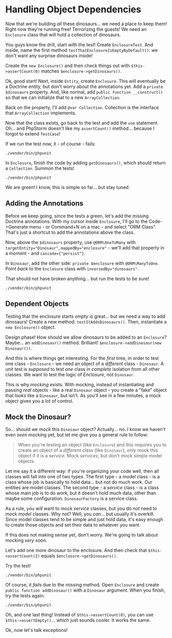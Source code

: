 # Handling Object Dependencies

Now that we're building *all* these dinosaurs... we need a place to keep them! Right
now they're running free! Terrorizing the guests! We need an `Enclosure` class
that will hold a collection of dinosaurs.

You guys know the drill, start with the test! Create `EnclosureTest`. And inside,
name the first method `testThatEnclosureIsEmptyByDefault()`: we don't want any surprise
dinosaurs inside!

Create the `new Enclosure()` and then check things out with `$this->assertCount(0)`
matches `$enclosure->getDinosaurs()`.

Ok, good start! Next, inside `Entity`, create `Enclosure`. This will eventually
be a Doctrine entity, but don't worry about the annotations yet. Add a `private $dinosaurs`
property. And, like normal, add `public function __construct()` so that we can
initialize that to a new `ArrayCollection`.

Back on the property, I'll add `@var Collection`. Collection is the interface
that `ArrayCollection` implements.

Now that the class exists, go back to the test and add the `use` statement.
Oh... and PhpStorm doesn't like my `assertCount()` method... because I forgot to
extend `TestCase`!

If we run the test now, it - of course - fails:

```terminal-silent
./vendor/bin/phpunit
```

In `Enclosure`, finish the code by adding `getDinosaurs()`, which should return a
`Collection`. Summon the tests!

```terminal-silent
./vendor/bin/phpunit
```

We are green! I know, this is simple so far... but stay tuned.

## Adding the Annotations

Before we keep going, since the tests a green, let's add the missing Doctrine annotations.
With my cursor inside `Enclosure`, I'll go to the Code->Generate menu - or Command+N
on a mac - and select "ORM Class". That's just a shortcut to add the annotations
above the class.

Now, above the `$dinosaurs` property, use `@ORM\OneToMany` with `targetEntity="Dinosaur"`,
`mappedBy="enclosure"` - we'll add that property in a moment - and `cascade={"persist"}`.

In `Dinosaur`, add the other side: `private $enclosure` with `@ORM\ManyToOne`.
Point *back* to the `Enclosure` class with `inversedBy="dinosaurs"`.

That should *not* have broken anything... but run the tests to be sure!

```terminal-silent
./vendor/bin/phpunit
```

## Dependent Objects

Testing that the enclosure starts *empty* is great... but we need a way to add
dinosaurs! Create a new method: `testItAddsDinosaurs()`. Then, instantiate a `new Enclosure()`
object.

Design phase! How should we allow dinosaurs to be added to an `Enclosure`? Maybe...
an `addDinosaur()` method. Brilliant!  `$enclosure->addDinosaur(new Dinosaur())`.

And *this* is where things get interesting. For the *first* time, in order to test
one class - `Enclosure` - we need an object of a *different* class - `Dinosaur`.
A unit test is *supposed* to test *one* class in *complete* isolation from
all other classes. We want to test the logic of *Enclosure*, not `Dinosaur`.

This is why *mocking* exists. With mocking, instead of instantiating and passing
*real* objects - like a real `Dinosaur` object - you create a "fake" object that
*looks* like a `Dinosaur`, but isn't. As you'll see in a few minutes, a mock object
gives you a lot of control.

## Mock the Dinosaur?

So... should we *mock* this `Dinosaur` object? Actually... no. I know we haven't
even *seen* mocking yet, but let me give you a general rule to follow:

> When you're testing an object (like `Enclosure`) and this requires you to create
> an object of a *different* class (like `Dinosaur`), *only* mock this object if
> it is a *service*. Mock *services*, but don't mock simple model objects.

Let me say it a different way: if you're organizing your code well, then all classes
will fall into one of two types. The first type - a *model* class - is a class whose
job is basically to hold data... but not do much work. Our entities are model classes.
The second type - a *service* class - is a class whose main job is to do *work*,
but it doesn't hold much data, other than maybe some configuration. `DinosaurFactory`
is a service class.

As a rule, you *will* want to mock *service* classes, but you do *not* need to mock
*model* classes. Why not? Well, you *can*... but usually it's overkill. Since model
classes tend to be simple and just hold data, it's easy enough to create those objects
and set their data to whatever you want.

If this does not making sense yet, don't worry. We're going to talk about mocking
*very* soon.

Let's add one more dinosaur to the enclosure. And then check that `$this->assertCount(2)`
equals `$enclosure->getDinosaurs()`.

Try the test!

```terminal-silent
./vendor/bin/phpunit
```

Of course, it *fails* due to the missing method. Open `Enclosure` and create
`public function addDinosaur()` with a `Dinosaur` argument. When you finish, try
the tests again:

```terminal-silent
./vendor/bin/phpunit
```

Oh, and one last thing! Instead of `$this->assertCount(0)`, you can use
`$this->assertEmpty()`... which just sounds cooler. It works the same.

Ok, *now* let's talk exceptions!
